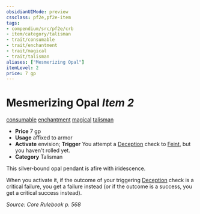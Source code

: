 ```yaml
---
obsidianUIMode: preview
cssclass: pf2e,pf2e-item
tags:
- compendium/src/pf2e/crb
- item/category/talisman
- trait/consumable
- trait/enchantment
- trait/magical
- trait/talisman
aliases: ["Mesmerizing Opal"]
itemLevel: 2
price: 7 gp
---
```

# Mesmerizing Opal *Item 2*  
[consumable](../../../rules/traits/consumable.md)  [enchantment](../../../rules/traits/enchantment.md)  [magical](../../../rules/traits/magical.md)  [talisman](../../../rules/traits/talisman.md)  

- **Price** 7 gp
- **Usage** affixed to armor
- **Activate** envision; **Trigger** You attempt a [Deception](../../skills.md#Deception) check to [Feint](../../../rules/actions/feint.md), but you haven't rolled yet.
- **Category** Talisman

This silver-bound opal pendant is afire with iridescence.

When you activate it, if the outcome of your triggering [Deception](../../skills.md#Deception) check is a critical failure, you get a failure instead (or if the outcome is a success, you get a critical success instead).

*Source: Core Rulebook p. 568*